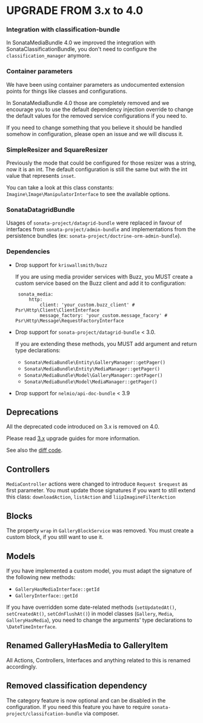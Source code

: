 UPGRADE FROM 3.x to 4.0
=======================

### Integration with classification-bundle

  In SonataMediaBundle 4.0 we improved the integration with SonataClassificationBundle, you don't need
  to configure the `classification_manager` anymore.

### Container parameters

  We have been using container parameters as undocumented extension points for things like classes and configurations.

  In SonataMediaBundle 4.0 those are completely removed and we encourage you to use the default
  dependency injection override to change the default values for the removed service configurations if you need to.

  If you need to change something that you believe it should be handled somehow in configuration,
  please open an issue and we will discuss it.

### SimpleResizer and SquareResizer

  Previously the mode that could be configured for those resizer was a string, now it is an int.
  The default configuration is still the same but with the int value that represents `inset`.

  You can take a look at this class constants: `Imagine\Image\ManipulatorInterface` to see the
  available options.

### SonataDatagridBundle

  Usages of `sonata-project/datagrid-bundle` were replaced in favour of interfaces from `sonata-project/admin-bundle` and implementations from the persistence bundles (ex: `sonata-project/doctrine-orm-admin-bundle`).

### Dependencies

- Drop support for `kriswallsmith/buzz`

  If you are using media provider services with Buzz, you MUST create a custom service based on the Buzz client and add it to configuration:

       sonata_media:
           http:
               client: 'your_custom.buzz_client' # Psr\Http\Client\ClientInterface
               message_factory: 'your_custom.message_facory' # Psr\Http\Message\RequestFactoryInterface

- Drop support for `sonata-project/datagrid-bundle` < 3.0.

  If you are extending these methods, you MUST add argument and return type declarations:

    - `Sonata\MediaBundle\Entity\GalleryManager::getPager()`
    - `Sonata\MediaBundle\Entity\MediaManager::getPager()`
    - `Sonata\MediaBundle\Model\GalleryManager::getPager()`
    - `Sonata\MediaBundle\Model\MediaManager::getPager()`

- Drop support for `nelmio/api-doc-bundle` < 3.9

## Deprecations

All the deprecated code introduced on 3.x is removed on 4.0.

Please read [3.x](https://github.com/sonata-project/SonataMediaBundle/tree/3.x) upgrade guides for more information.

See also the [diff code](https://github.com/sonata-project/SonataMediaBundle/compare/3.x...4.0.0).

## Controllers

`MediaController` actions were changed to introduce `Request $request` as first parameter.
You must update those signatures if you want to still extend this class:
`downloadAction`, `listAction` and `liipImagineFilterAction`

## Blocks

The property `wrap` in `GalleryBlockService` was removed. You must create a custom block, if you still want to use it.

## Models

If you have implemented a custom model, you must adapt the signature of the following new methods:
 * `GalleryHasMediaInterface::getId`
 * `GalleryInterface::getId`

If you have overridden some date-related methods (`setUpdatedAt()`, `setCreatedAt()`, `setCdnFlushAt()`) in model classes (`Gallery`, `Media`, `GalleryHasMedia`),
you need to change the arguments' type declarations to `\DateTimeInterface`.

## Renamed GalleryHasMedia to GalleryItem

All Actions, Controllers, Interfaces and anything related to this is renamed accordingly.

## Removed classification dependency

The category feature is now optional and can be disabled in the configuration.
If you need this feature you have to require `sonata-project/classifcation-bundle` via composer.
